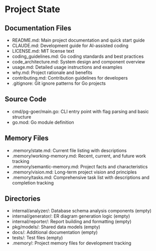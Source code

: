 # Project State

## Documentation Files
- README.md: Main project documentation and quick start guide
- CLAUDE.md: Development guide for AI-assisted coding
- LICENSE.md: MIT license text
- coding_guidelines.md: Go coding standards and best practices
- code_architecture.md: System design and component overview
- usage.md: Detailed usage instructions and examples
- why.md: Project rationale and benefits
- contributing.md: Contribution guidelines for developers
- .gitignore: Git ignore patterns for Go projects

## Source Code
- cmd/pg-goer/main.go: CLI entry point with flag parsing and basic structure
- go.mod: Go module definition

## Memory Files
- .memory/state.md: Current file listing with descriptions
- .memory/working-memory.md: Recent, current, and future work tracking
- .memory/semantic-memory.md: Project facts and characteristics
- .memory/vision.md: Long-term project vision and principles
- .memory/tasks.md: Comprehensive task list with descriptions and completion tracking

## Directories
- internal/analyzer/: Database schema analysis components (empty)
- internal/generator/: ER diagram generation logic (empty)
- internal/reporter/: Report building and formatting (empty)
- pkg/models/: Shared data models (empty)
- docs/: Additional documentation (empty)
- tests/: Test files (empty)
- .memory/: Project memory files for development tracking